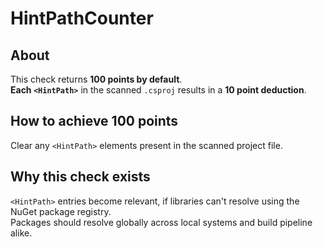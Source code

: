 <!-- !!! THIS FILE IS AUTOGENERATED - DO NOT EDIT IT MANUALLY !!! -->
<!-- !!! THIS FILE IS AUTOGENERATED - DO NOT EDIT IT MANUALLY !!! -->
<!-- !!! THIS FILE IS AUTOGENERATED - DO NOT EDIT IT MANUALLY !!! -->

# HintPathCounter

## About
This check returns **100 points by default**.  
**Each `<HintPath>`** in the scanned `.csproj` results in a **10 point deduction**.

## How to achieve 100 points
Clear any `<HintPath>` elements present in the scanned project file.

## Why this check exists
`<HintPath>` entries become relevant, if libraries can't resolve using the NuGet package registry.  
Packages should resolve globally across local systems and build pipeline alike.